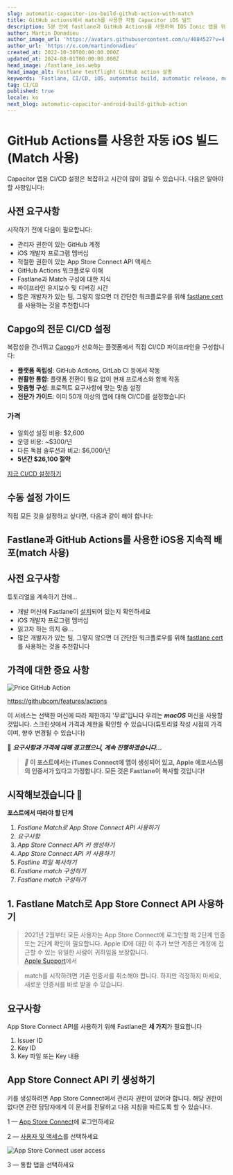 ```yaml
---
slug: automatic-capacitor-ios-build-github-action-with-match
title: GitHub actions에서 match를 사용한 자동 Capacitor iOS 빌드
description: 5분 안에 fastlane과 GitHub Actions를 사용하여 IOS Ionic 앱을 위한 CI/CD 파이프라인 설정하기 (2022)
author: Martin Donadieu
author_image_url: 'https://avatars.githubusercontent.com/u/4084527?v=4'
author_url: 'https://x.com/martindonadieu'
created_at: 2022-10-30T00:00:00.000Z
updated_at: 2024-08-01T00:00:00.000Z
head_image: /fastlane_ios.webp
head_image_alt: Fastlane testflight GitHub action 설명
keywords: 'Fastlane, CI/CD, iOS, automatic build, automatic release, mobile app updates'
tag: CI/CD
published: true
locale: ko
next_blog: automatic-capacitor-android-build-github-action
---
```


# GitHub Actions를 사용한 자동 iOS 빌드 (Match 사용)

Capacitor 앱용 CI/CD 설정은 복잡하고 시간이 많이 걸릴 수 있습니다. 다음은 알아야 할 사항입니다:

## 사전 요구사항

시작하기 전에 다음이 필요합니다:

- 관리자 권한이 있는 GitHub 계정 
- iOS 개발자 프로그램 멤버십
- 적절한 권한이 있는 App Store Connect API 액세스
- GitHub Actions 워크플로우 이해
- Fastlane과 Match 구성에 대한 지식
- 파이프라인 유지보수 및 디버깅 시간
- 많은 개발자가 있는 팀, 그렇지 않으면 더 간단한 워크플로우를 위해 [fastlane cert](/blog/automatic-capacitor-ios-build-github-action)를 사용하는 것을 추천합니다

## Capgo의 전문 CI/CD 설정

복잡성을 건너뛰고 [Capgo](https://capgo.app/docs/getting-started/cicd-integration/)가 선호하는 플랫폼에서 직접 CI/CD 파이프라인을 구성합니다:

- **플랫폼 독립성**: GitHub Actions, GitLab CI 등에서 작동
- **원활한 통합**: 플랫폼 전환이 필요 없이 현재 프로세스와 함께 작동
- **맞춤형 구성**: 프로젝트 요구사항에 맞는 맞춤 설정
- **전문가 가이드**: 이미 50개 이상의 앱에 대해 CI/CD를 설정했습니다

### 가격
- 일회성 설정 비용: $2,600
- 운영 비용: ~$300/년
- 다른 독점 솔루션과 비교: $6,000/년
- **5년간 $26,100 절약**

[지금 CI/CD 설정하기](https://calcom/martindonadieu/mobile-ci-cd-done-for-you/)

## 수동 설정 가이드

직접 모든 것을 설정하고 싶다면, 다음과 같이 해야 합니다:

## Fastlane과 GitHub Actions를 사용한 iOS용 지속적 배포(match 사용)

## 사전 요구사항

튜토리얼을 계속하기 전에...

-   개발 머신에 Fastlane이 [설치](https://docsfastlanetools/)되어 있는지 확인하세요
-   iOS 개발자 프로그램 멤버십
-   읽고자 하는 의지 😆...
-   많은 개발자가 있는 팀, 그렇지 않으면 더 간단한 워크플로우를 위해 [fastlane cert](/blog/automatic-capacitor-ios-build-github-action)를 사용하는 것을 추천합니다

## 가격에 대한 중요 사항

![Price GitHub Action](/price_github_actions.webp)

[https://githubcom/features/actions](https://githubcom/features/actions/)

이 서비스는 선택한 머신에 따라 제한까지 '무료'입니다
우리는 **_macOS_** 머신을 사용할 것입니다. 스크린샷에서 가격과 제한을 확인할 수 있습니다(튜토리얼 작성 시점의 가격이며, 향후 변경될 수 있습니다)

🔴 **_요구사항과 가격에 대해 경고했으니, 계속 진행하겠습니다..._**

> **_📣_ 이 포스트에서는 iTunes Connect에 앱이 생성되어 있고, Apple 에코시스템의 인증서가 있다고 가정합니다. 모든 것은 Fastlane이 복사할 것입니다!**

## 시작해보겠습니다 🤿

**포스트에서 따라야 할 단계**

1. _Fastlane Match로 App Store Connect API 사용하기_
2. _요구사항_
3. _App Store Connect API 키 생성하기_
4. _App Store Connect API 키 사용하기_
5. _Fastline 파일 복사하기_
6. _Fastlane match 구성하기_
6. _Fastlane match 구성하기_

## 1. Fastlane Match로 App Store Connect API 사용하기

> 2021년 2월부터 모든 사용자는 App Store Connect에 로그인할 때 2단계 인증 또는 2단계 확인이 필요합니다. Apple ID에 대한 이 추가 보안 계층은 계정에 접근할 수 있는 유일한 사람이 귀하임을 보장합니다.  
> [Apple Support](https://developerapplecom/support/authentication/)에서

> match를 시작하려면 기존 인증서를 취소해야 합니다. 하지만 걱정하지 마세요, 새로운 인증서를 바로 받을 수 있습니다.

## 요구사항

App Store Connect API를 사용하기 위해 Fastlane은 **세 가지**가 필요합니다

1. Issuer ID
2. Key ID
3. Key 파일 또는 Key 내용

## App Store Connect API 키 생성하기

키를 생성하려면 App Store Connect에서 관리자 권한이 있어야 합니다. 해당 권한이 없다면 관련 담당자에게 이 문서를 전달하고 다음 지침을 따르도록 할 수 있습니다.

1 — [App Store Connect](https://appstoreconnectapplecom/)에 로그인하세요

2 — [사용자 및 액세스](https://appstoreconnectapplecom/access/users/)를 선택하세요

![App Store Connect user access](/select_user_access.webp)

3 — 통합 탭을 선택하세요